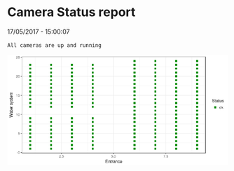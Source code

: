 Camera Status report
================
17/05/2017 - 15:00:07

    All cameras are up and running

![](camreport_files/figure-markdown_github/unnamed-chunk-2-1.png)
